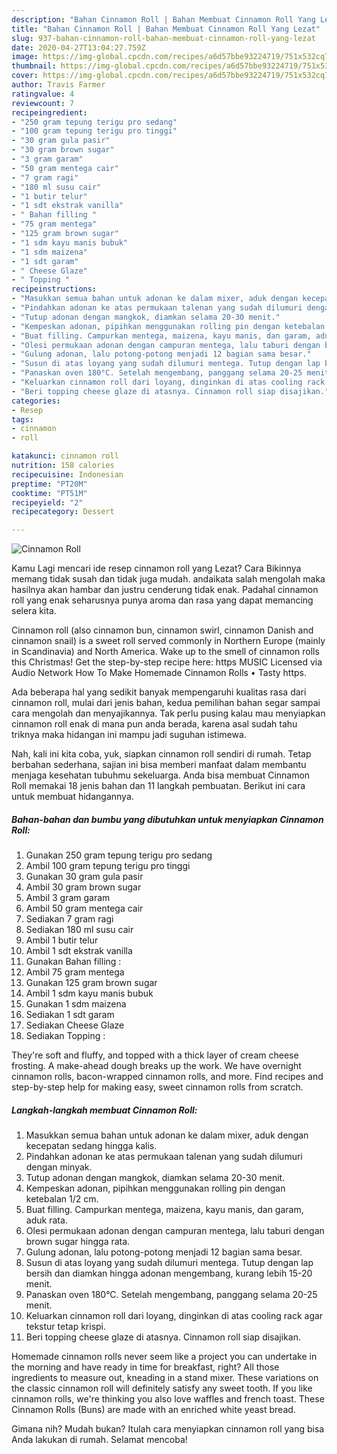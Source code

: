 ```yaml
---
description: "Bahan Cinnamon Roll | Bahan Membuat Cinnamon Roll Yang Lezat"
title: "Bahan Cinnamon Roll | Bahan Membuat Cinnamon Roll Yang Lezat"
slug: 937-bahan-cinnamon-roll-bahan-membuat-cinnamon-roll-yang-lezat
date: 2020-04-27T13:04:27.759Z
image: https://img-global.cpcdn.com/recipes/a6d57bbe93224719/751x532cq70/cinnamon-roll-foto-resep-utama.jpg
thumbnail: https://img-global.cpcdn.com/recipes/a6d57bbe93224719/751x532cq70/cinnamon-roll-foto-resep-utama.jpg
cover: https://img-global.cpcdn.com/recipes/a6d57bbe93224719/751x532cq70/cinnamon-roll-foto-resep-utama.jpg
author: Travis Farmer
ratingvalue: 4
reviewcount: 7
recipeingredient:
- "250 gram tepung terigu pro sedang"
- "100 gram tepung terigu pro tinggi"
- "30 gram gula pasir"
- "30 gram brown sugar"
- "3 gram garam"
- "50 gram mentega cair"
- "7 gram ragi"
- "180 ml susu cair"
- "1 butir telur"
- "1 sdt ekstrak vanilla"
- " Bahan filling "
- "75 gram mentega"
- "125 gram brown sugar"
- "1 sdm kayu manis bubuk"
- "1 sdm maizena"
- "1 sdt garam"
- " Cheese Glaze"
- " Topping "
recipeinstructions:
- "Masukkan semua bahan untuk adonan ke dalam mixer, aduk dengan kecepatan sedang hingga kalis."
- "Pindahkan adonan ke atas permukaan talenan yang sudah dilumuri dengan minyak."
- "Tutup adonan dengan mangkok, diamkan selama 20-30 menit."
- "Kempeskan adonan, pipihkan menggunakan rolling pin dengan ketebalan 1/2 cm."
- "Buat filling. Campurkan mentega, maizena, kayu manis, dan garam, aduk rata."
- "Olesi permukaan adonan dengan campuran mentega, lalu taburi dengan brown sugar hingga rata."
- "Gulung adonan, lalu potong-potong menjadi 12 bagian sama besar."
- "Susun di atas loyang yang sudah dilumuri mentega. Tutup dengan lap bersih dan diamkan hingga adonan mengembang, kurang lebih 15-20 menit."
- "Panaskan oven 180°C. Setelah mengembang, panggang selama 20-25 menit."
- "Keluarkan cinnamon roll dari loyang, dinginkan di atas cooling rack agar tekstur tetap krispi."
- "Beri topping cheese glaze di atasnya. Cinnamon roll siap disajikan."
categories:
- Resep
tags:
- cinnamon
- roll

katakunci: cinnamon roll 
nutrition: 158 calories
recipecuisine: Indonesian
preptime: "PT20M"
cooktime: "PT51M"
recipeyield: "2"
recipecategory: Dessert

---
```



![Cinnamon Roll](https://img-global.cpcdn.com/recipes/a6d57bbe93224719/751x532cq70/cinnamon-roll-foto-resep-utama.jpg)

Kamu Lagi mencari ide resep cinnamon roll yang Lezat? Cara Bikinnya memang tidak susah dan tidak juga mudah. andaikata salah mengolah maka hasilnya akan hambar dan justru cenderung tidak enak. Padahal cinnamon roll yang enak seharusnya punya aroma dan rasa yang dapat memancing selera kita.

Cinnamon roll (also cinnamon bun, cinnamon swirl, cinnamon Danish and cinnamon snail) is a sweet roll served commonly in Northern Europe (mainly in Scandinavia) and North America. Wake up to the smell of cinnamon rolls this Christmas! Get the step-by-step recipe here: https MUSIC Licensed via Audio Network How To Make Homemade Cinnamon Rolls • Tasty https.

Ada beberapa hal yang sedikit banyak mempengaruhi kualitas rasa dari cinnamon roll, mulai dari jenis bahan, kedua pemilihan bahan segar sampai cara mengolah dan menyajikannya. Tak perlu pusing kalau mau menyiapkan cinnamon roll enak di mana pun anda berada, karena asal sudah tahu triknya maka hidangan ini mampu jadi suguhan istimewa.


Nah, kali ini kita coba, yuk, siapkan cinnamon roll sendiri di rumah. Tetap berbahan sederhana, sajian ini bisa memberi manfaat dalam membantu menjaga kesehatan tubuhmu sekeluarga. Anda bisa membuat Cinnamon Roll memakai 18 jenis bahan dan 11 langkah pembuatan. Berikut ini cara untuk membuat hidangannya.

<!--inarticleads1-->

##### Bahan-bahan dan bumbu yang dibutuhkan untuk menyiapkan Cinnamon Roll:

1. Gunakan 250 gram tepung terigu pro sedang
1. Ambil 100 gram tepung terigu pro tinggi
1. Gunakan 30 gram gula pasir
1. Ambil 30 gram brown sugar
1. Ambil 3 gram garam
1. Ambil 50 gram mentega cair
1. Sediakan 7 gram ragi
1. Sediakan 180 ml susu cair
1. Ambil 1 butir telur
1. Ambil 1 sdt ekstrak vanilla
1. Gunakan  Bahan filling :
1. Ambil 75 gram mentega
1. Gunakan 125 gram brown sugar
1. Ambil 1 sdm kayu manis bubuk
1. Gunakan 1 sdm maizena
1. Sediakan 1 sdt garam
1. Sediakan  Cheese Glaze
1. Sediakan  Topping :


They&#39;re soft and fluffy, and topped with a thick layer of cream cheese frosting. A make-ahead dough breaks up the work. We have overnight cinnamon rolls, bacon-wrapped cinnamon rolls, and more. Find recipes and step-by-step help for making easy, sweet cinnamon rolls from scratch. 

<!--inarticleads2-->

##### Langkah-langkah membuat Cinnamon Roll:

1. Masukkan semua bahan untuk adonan ke dalam mixer, aduk dengan kecepatan sedang hingga kalis.
1. Pindahkan adonan ke atas permukaan talenan yang sudah dilumuri dengan minyak.
1. Tutup adonan dengan mangkok, diamkan selama 20-30 menit.
1. Kempeskan adonan, pipihkan menggunakan rolling pin dengan ketebalan 1/2 cm.
1. Buat filling. Campurkan mentega, maizena, kayu manis, dan garam, aduk rata.
1. Olesi permukaan adonan dengan campuran mentega, lalu taburi dengan brown sugar hingga rata.
1. Gulung adonan, lalu potong-potong menjadi 12 bagian sama besar.
1. Susun di atas loyang yang sudah dilumuri mentega. Tutup dengan lap bersih dan diamkan hingga adonan mengembang, kurang lebih 15-20 menit.
1. Panaskan oven 180°C. Setelah mengembang, panggang selama 20-25 menit.
1. Keluarkan cinnamon roll dari loyang, dinginkan di atas cooling rack agar tekstur tetap krispi.
1. Beri topping cheese glaze di atasnya. Cinnamon roll siap disajikan.


Homemade cinnamon rolls never seem like a project you can undertake in the morning and have ready in time for breakfast, right? All those ingredients to measure out, kneading in a stand mixer. These variations on the classic cinnamon roll will definitely satisfy any sweet tooth. If you like cinnamon rolls, we&#39;re thinking you also love waffles and french toast. These Cinnamon Rolls (Buns) are made with an enriched white yeast bread. 

Gimana nih? Mudah bukan? Itulah cara menyiapkan cinnamon roll yang bisa Anda lakukan di rumah. Selamat mencoba!
